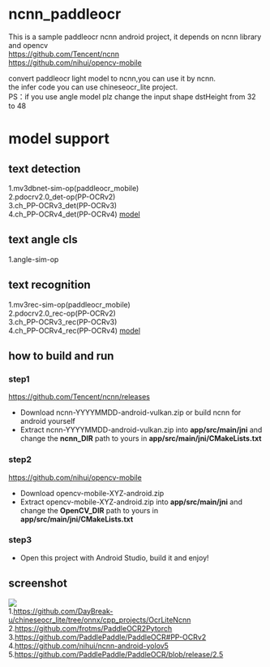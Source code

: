 # ncnn_paddleocr
This is a sample paddleocr ncnn android project, it depends on ncnn library and opencv  
https://github.com/Tencent/ncnn  
https://github.com/nihui/opencv-mobile

convert paddleocr light model to ncnn,you can use it by ncnn.  
the infer code you can use chineseocr_lite project.  
PS：if you use angle model plz change the input shape dstHeight from 32 to 48  
# model support  
## text detection  
1.mv3dbnet-sim-op(paddleocr_mobile)  
2.pdocrv2.0_det-op(PP-OCRv2)  
3.ch_PP-OCRv3_det(PP-OCRv3)  
4.ch_PP-OCRv4_det(PP-OCRv4)  [model](https://github.com/FeiGeChuanShu/ncnn_ppstructure)  
## text angle cls  
1.angle-sim-op  
## text recognition  
1.mv3rec-sim-op(paddleocr_mobile)  
2.pdocrv2.0_rec-op(PP-OCRv2)  
3.ch_PP-OCRv3_rec(PP-OCRv3)  
4.ch_PP-OCRv4_rec(PP-OCRv4)  [model](https://github.com/FeiGeChuanShu/ncnn_ppstructure)  
## how to build and run
### step1
https://github.com/Tencent/ncnn/releases

* Download ncnn-YYYYMMDD-android-vulkan.zip or build ncnn for android yourself
* Extract ncnn-YYYYMMDD-android-vulkan.zip into **app/src/main/jni** and change the **ncnn_DIR** path to yours in **app/src/main/jni/CMakeLists.txt**

### step2
https://github.com/nihui/opencv-mobile

* Download opencv-mobile-XYZ-android.zip
* Extract opencv-mobile-XYZ-android.zip into **app/src/main/jni** and change the **OpenCV_DIR** path to yours in **app/src/main/jni/CMakeLists.txt**

### step3
* Open this project with Android Studio, build it and enjoy!  

## screenshot  
![](screenshot.png)  
1.https://github.com/DayBreak-u/chineseocr_lite/tree/onnx/cpp_projects/OcrLiteNcnn  
2.https://github.com/frotms/PaddleOCR2Pytorch  
3.https://github.com/PaddlePaddle/PaddleOCR#PP-OCRv2  
4.https://github.com/nihui/ncnn-android-yolov5  
5.https://github.com/PaddlePaddle/PaddleOCR/blob/release/2.5  
